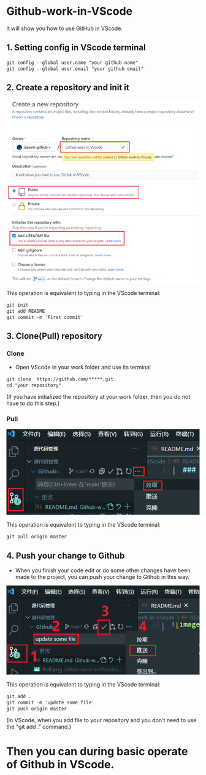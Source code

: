 # Github-work-in-VScode

It will show you how to use GitHub in VScode. 

## 1. Setting config in VScode terminal

```shell
git config --global user.name "your github name" 
git config --global user.email "your github email"
```

## 2. Create a repository and init it

![image](IMG/Create&init.png)

This operation is equivalent to typing in the VScode terminal:

```shell
git init
git add README
git commit -m 'First commit'
```

## 3. Clone(Pull) repository
### Clone

* Open VScode in your work folder and use its terminal

```shell
git clone  https://github.com/*****.git
cd "your repository"
```

(If you have initialized the repository at your work folder, then you do not have to do this step.)

### Pull

![image](IMG/Pull.png)

This operation is equivalent to typing in the VScode terminal:

```shell
git pull origin master
```

## 4. Push your change to Github

* When you finish your code edit or do some other changes have been made to the project, you can push your change to Github in this way. 

![image](IMG/Push.png)

This operation is equivalent to typing in the VScode terminal:

```shell
git add .
git commit -m 'update some file'
git push origin master
```

(In VScode, when you add file to your repository and you don't need to use the "git add ." command.)

# Then you can during basic operate of Github in VScode. 
